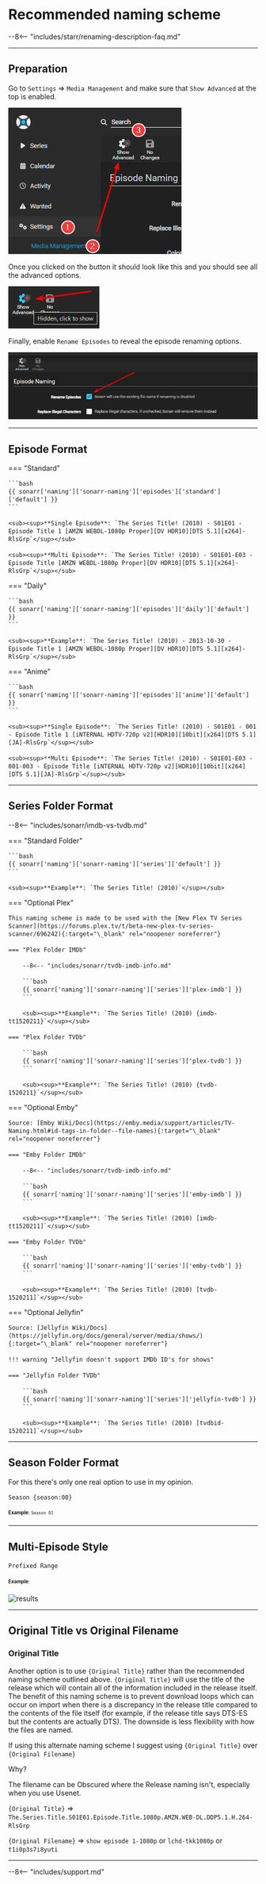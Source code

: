 # Recommended naming scheme

--8<-- "includes/starr/renaming-description-faq.md"

---

## Preparation

Go to `Settings` => `Media Management` and make sure that `Show Advanced` at the top is enabled.

![Enable Advanced](images/sonarr-show-adavanced.png)

Once you clicked on the button it should look like this and you should see all the advanced options.

![Unhide Advanced](images/unhide-advanced.png)

Finally, enable `Rename Episodes` to reveal the episode renaming options.

![Enable Rename Episodes](images/sonarr-enable-rename.png)

---

## Episode Format

=== "Standard"

    ```bash
    {{ sonarr['naming']['sonarr-naming']['episodes']['standard']['default'] }}
    ```

    <sub><sup>**Single Episode**: `The Series Title! (2010) - S01E01 - Episode Title 1 [AMZN WEBDL-1080p Proper][DV HDR10][DTS 5.1][x264]-RlsGrp`</sup></sub>

    <sub><sup>**Multi Episode**: `The Series Title! (2010) - S01E01-E03 - Episode Title [AMZN WEBDL-1080p Proper][DV HDR10][DTS 5.1][x264]-RlsGrp`</sup></sub>

=== "Daily"

    ```bash
    {{ sonarr['naming']['sonarr-naming']['episodes']['daily']['default'] }}
    ```

    <sub><sup>**Example**: `The Series Title! (2010) - 2013-10-30 - Episode Title 1 [AMZN WEBDL-1080p Proper][DV HDR10][DTS 5.1][x264]-RlsGrp`</sup></sub>

=== "Anime"

    ```bash
    {{ sonarr['naming']['sonarr-naming']['episodes']['anime']['default'] }}
    ```

    <sub><sup>**Single Episode**: `The Series Title! (2010) - S01E01 - 001 - Episode Title 1 [iNTERNAL HDTV-720p v2][HDR10][10bit][x264][DTS 5.1][JA]-RlsGrp`</sup></sub>

    <sub><sup>**Multi Episode**: `The Series Title! (2010) - S01E01-E03 - 001-003 - Episode Title [iNTERNAL HDTV-720p v2][HDR10][10bit][x264][DTS 5.1][JA]-RlsGrp`</sup></sub>

---

## Series Folder Format

--8<-- "includes/sonarr/imdb-vs-tvdb.md"

=== "Standard Folder"

    ```bash
    {{ sonarr['naming']['sonarr-naming']['series']['default'] }}
    ```

    <sub><sup>**Example**: `The Series Title! (2010)`</sup></sub>

=== "Optional Plex"

    This naming scheme is made to be used with the [New Plex TV Series Scanner](https://forums.plex.tv/t/beta-new-plex-tv-series-scanner/696242){:target="\_blank" rel="noopener noreferrer"}

    === "Plex Folder IMDb"

        --8<-- "includes/sonarr/tvdb-imdb-info.md"

        ```bash
        {{ sonarr['naming']['sonarr-naming']['series']['plex-imdb'] }}
        ```

        <sub><sup>**Example**: `The Series Title! (2010) {imdb-tt1520211}`</sup></sub>

    === "Plex Folder TVDb"

        ```bash
        {{ sonarr['naming']['sonarr-naming']['series']['plex-tvdb'] }}
        ```

        <sub><sup>**Example**: `The Series Title! (2010) {tvdb-1520211}`</sup></sub>

=== "Optional Emby"

    Source: [Emby Wiki/Docs](https://emby.media/support/articles/TV-Naming.html#id-tags-in-folder--file-names){:target="\_blank" rel="noopener noreferrer"}

    === "Emby Folder IMDb"

        --8<-- "includes/sonarr/tvdb-imdb-info.md"

        ```bash
        {{ sonarr['naming']['sonarr-naming']['series']['emby-imdb'] }}
        ```

        <sub><sup>**Example**: `The Series Title! (2010) [imdb-tt1520211]`</sup></sub>

    === "Emby Folder TVDb"

        ```bash
        {{ sonarr['naming']['sonarr-naming']['series']['emby-tvdb'] }}
        ```

        <sub><sup>**Example**: `The Series Title! (2010) [tvdb-1520211]`</sup></sub>

=== "Optional Jellyfin"

    Source: [Jellyfin Wiki/Docs](https://jellyfin.org/docs/general/server/media/shows/){:target="\_blank" rel="noopener noreferrer"}

    !!! warning "Jellyfin doesn't support IMDb ID's for shows"

    === "Jellyfin Folder TVDb"

        ```bash
        {{ sonarr['naming']['sonarr-naming']['series']['jellyfin-tvdb'] }}
        ```

        <sub><sup>**Example**: `The Series Title! (2010) [tvdbid-1520211]`</sup></sub>

---

## Season Folder Format

For this there's only one real option to use in my opinion.

```bash
Season {season:00}
```

<sub><sup>**Example**: `Season 01`</sup></sub>

---

## Multi-Episode Style

```bash
Prefixed Range
```

<sub><sup>**Example**:</sup></sub>

![results](images/results.png)

---

## Original Title vs Original Filename

### Original Title

Another option is to use `{Original Title}` rather than the recommended naming scheme outlined above. `{Original Title}` will use the title of the release which will contain all of the information included in the release itself. The benefit of this naming scheme is to prevent download loops which can occur on import when there is a discrepancy in the release title compared to the contents of the file itself (for example, if the release title says DTS-ES but the contents are actually DTS). The downside is less flexibility with how the files are named.

If using this alternate naming scheme I suggest using `{Original Title}` over `{Original Filename}`

Why?

The filename can be Obscured where the Release naming isn't, especially when you use Usenet.

`{Original Title}` => `The.Series.Title.S01E01.Episode.Title.1080p.AMZN.WEB-DL.DDP5.1.H.264-RlsGrp`

`{Original Filename}` => `show episode 1-1080p` or `lchd-tkk1080p` or `t1i0p3s7i8yuti`

---

--8<-- "includes/support.md"
